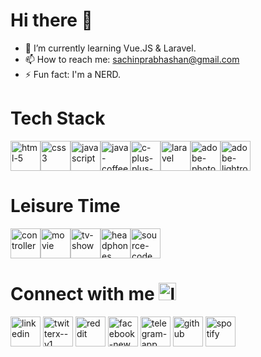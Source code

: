 

<h1>Hi there 👋</h1>

<!--
**SachinPrabhashan/SachinPrabhashan** is a ✨ _special_ ✨ repository because its `README.md` (this file) appears on your GitHub profile.

Here are some ideas to get you started:

- 🔭 I’m currently working on ...

- 👯 I’m looking to collaborate on ...
- 🤔 I’m looking for help with ...
- 💬 Ask me about ...
- 😄 Pronouns: ...
-->
- 🌱 I’m currently learning Vue.JS & Laravel.
- 📫 How to reach me: sachinprabhashan@gmail.com
- ⚡ Fun fact: I'm a NERD.

<h1>Tech Stack</h1>
<div style="display:flex;">
<img width="48" height="48" src="https://img.icons8.com/fluency/48/html-5.png" alt="html-5"/>
<img width="48" height="48" src="https://img.icons8.com/fluency/48/css3.png" alt="css3"/>
<img width="48" height="48" src="https://img.icons8.com/fluency/48/javascript.png" alt="javascript"/>

<img width="48" height="48" src="https://img.icons8.com/fluency/48/java-coffee-cup-logo.png" alt="java-coffee-cup-logo"/>
<img width="48" height="48" src="https://img.icons8.com/fluency/48/c-plus-plus-logo.png" alt="c-plus-plus-logo"/>

<img width="48" height="48" src="https://img.icons8.com/fluency/48/laravel.png" alt="laravel"/>


<img width="48" height="48" src="https://img.icons8.com/fluency/48/adobe-photoshop.png" alt="adobe-photoshop"/>
<img width="48" height="48" src="https://img.icons8.com/fluency/48/adobe-lightroom.png" alt="adobe-lightroom"/>


</div>


<h1>Leisure Time</h1>
<div style="display:flex;">
  <img width="48" height="48" src="https://img.icons8.com/fluency/48/controller.png" alt="controller"/>
  <img width="48" height="48" src="https://img.icons8.com/fluency/48/movie.png" alt="movie"/>
  <img width="48" height="48" src="https://img.icons8.com/fluency/48/tv-show.png" alt="tv-show"/>
  <img width="48" height="48" src="https://img.icons8.com/fluency/48/headphones.png" alt="headphones"/>
  <img width="48" height="48" src="https://img.icons8.com/fluency/48/source-code.png" alt="source-code"/>
</div>


<h1>Connect with me <img width="28" height="28" src="https://img.icons8.com/fluency/48/link.png" alt="link"/></h1>
<a href="https://www.linkedin.com/sachinrathnayake"><img width="48" height="48" src="https://img.icons8.com/fluency/48/linkedin.png" alt="linkedin"/></a>
<a href="https://"><img width="48" height="48" src="https://img.icons8.com/fluency/48/twitterx--v1.png" alt="twitterx--v1"/></a>
<a href="https://www.reddit.com/user/SachinPrabhashan/"><img width="48" height="48" src="https://img.icons8.com/fluency/48/reddit.png" alt="reddit"/></a>
<a href="https://"><img width="48" height="48" src="https://img.icons8.com/fluency/48/facebook-new.png" alt="facebook-new"/></a>
<a href="https://"><img width="48" height="48" src="https://img.icons8.com/fluency/48/telegram-app.png" alt="telegram-app"/></a>
<a href="https://github.com/SachinPrabhashan"><img width="48" height="48" src="https://img.icons8.com/fluency/48/github.png" alt="github"/></a>
<a href="https://open.spotify.com/user/0i1efixqghhrfbike2rowhcok"><img width="48" height="48" src="https://img.icons8.com/fluency/48/spotify.png" alt="spotify"/></a>
<a href="https://"></a>
<a href="https://"></a>
